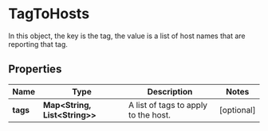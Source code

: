 # TagToHosts

In this object, the key is the tag, the value is a list of host names that are reporting that tag.

## Properties

| Name     | Type                                      | Description                          | Notes      |
| -------- | ----------------------------------------- | ------------------------------------ | ---------- |
| **tags** | **Map&lt;String, List&lt;String&gt;&gt;** | A list of tags to apply to the host. | [optional] |
